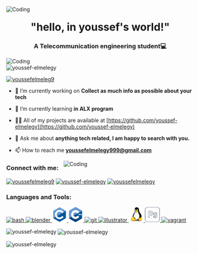 <img align="right" alt="Coding" width="1000" src="[https://raw.githubusercontent.com/robiot/robiot/main/jump.gif]">
<h1 align="center">"hello, in youssef's world!"</h1>

<h3 align="center">A Telecommunication engineering student💻</h3>


<img align="right" alt="Coding" width="1000" src="https://raw.githubusercontent.com/robiot/robiot/main/jump.gif">


<p align="left"> <img src="https://komarev.com/ghpvc/?username=youssef-elmelegy&label=Profile%20views&color=0e75b6&style=flat" alt="youssef-elmelegy" /> </p>

<p align="left"> <a href="https://twitter.com/youssefelmeleg9" target="blank"><img src="https://img.shields.io/twitter/follow/youssefelmeleg9?logo=twitter&style=for-the-badge" alt="youssefelmeleg9" /></a> </p>

- 🔭 I’m currently working on **Collect as much info as possible about your tech**

- 🌱 I’m currently learning **in ALX program**

- 👨‍💻 All of my projects are available at [https://github.com/youssef-elmelegy](https://github.com/youssef-elmelegy)

- 💬 Ask me about **anything tech related, I am happy to search with you.**

- 📫 How to reach me **youssefelmelegy999@gmail.com**
<img align="right" alt="Coding" width="350" src="https://gifdb.com/images/high/coding-animated-laptop-flow-stream-ja04010rm5o68zfk.gif">


<h3 align="left">Connect with me:</h3>
<p align="left">
<a href="https://twitter.com/youssefelmeleg9" target="blank"><img align="center" src="https://raw.githubusercontent.com/rahuldkjain/github-profile-readme-generator/master/src/images/icons/Social/twitter.svg" alt="youssefelmeleg9" height="30" width="40" /></a>
<a href="https://linkedin.com/in/youssef-elmelegy" target="blank"><img align="center" src="https://raw.githubusercontent.com/rahuldkjain/github-profile-readme-generator/master/src/images/icons/Social/linked-in-alt.svg" alt="youssef-elmelegy" height="30" width="40" /></a>
<a href="https://discord.gg/youssefelmelegy" target="blank"><img align="center" src="https://raw.githubusercontent.com/rahuldkjain/github-profile-readme-generator/master/src/images/icons/Social/discord.svg" alt="youssefelmelegy" height="30" width="40" /></a>
</p>

<h3 align="left">Languages and Tools:</h3>
<p align="left"> <a href="https://www.gnu.org/software/bash/" target="_blank" rel="noreferrer"> <img src="https://www.vectorlogo.zone/logos/gnu_bash/gnu_bash-icon.svg" alt="bash" width="40" height="40"/> </a> <a href="https://www.blender.org/" target="_blank" rel="noreferrer"> <img src="https://download.blender.org/branding/community/blender_community_badge_white.svg" alt="blender" width="40" height="40"/> </a> <a href="https://www.cprogramming.com/" target="_blank" rel="noreferrer"> <img src="https://raw.githubusercontent.com/devicons/devicon/master/icons/c/c-original.svg" alt="c" width="40" height="40"/> </a> <a href="https://www.w3schools.com/cpp/" target="_blank" rel="noreferrer"> <img src="https://raw.githubusercontent.com/devicons/devicon/master/icons/cplusplus/cplusplus-original.svg" alt="cplusplus" width="40" height="40"/> </a> <a href="https://git-scm.com/" target="_blank" rel="noreferrer"> <img src="https://www.vectorlogo.zone/logos/git-scm/git-scm-icon.svg" alt="git" width="40" height="40"/> </a> <a href="https://www.adobe.com/in/products/illustrator.html" target="_blank" rel="noreferrer"> <img src="https://www.vectorlogo.zone/logos/adobe_illustrator/adobe_illustrator-icon.svg" alt="illustrator" width="40" height="40"/> </a> <a href="https://www.linux.org/" target="_blank" rel="noreferrer"> <img src="https://raw.githubusercontent.com/devicons/devicon/master/icons/linux/linux-original.svg" alt="linux" width="40" height="40"/> </a> <a href="https://www.photoshop.com/en" target="_blank" rel="noreferrer"> <img src="https://raw.githubusercontent.com/devicons/devicon/master/icons/photoshop/photoshop-line.svg" alt="photoshop" width="40" height="40"/> </a> <a href="https://www.vagrantup.com/" target="_blank" rel="noreferrer"> <img src="https://www.vectorlogo.zone/logos/vagrantup/vagrantup-icon.svg" alt="vagrant" width="40" height="40"/> </a> </p>

<p><img align="left" src="https://github-readme-stats.vercel.app/api/top-langs?username=youssef-elmelegy&show_icons=true&locale=en&layout=compact" alt="youssef-elmelegy" /></p>

<p>&nbsp;<img align="center" src="https://github-readme-stats.vercel.app/api?username=youssef-elmelegy&show_icons=true&locale=en" alt="youssef-elmelegy" /></p>

<p><img align="center" src="https://github-readme-streak-stats.herokuapp.com/?user=youssef-elmelegy&" alt="youssef-elmelegy" /></p>
